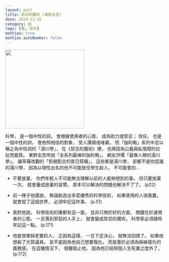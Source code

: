 ```yaml
---
layout: post
title: 禁忌的魔術 (東野圭吾)
date: 2019-11-16
category: 訣
tags: [書, 佳句]
mathjax: true
mathjax_autoNumber: false
---
```


<img src="https://doltegg.github.io/book/images/magic.jpg" style="width:250px;"/>

科學，
是一個中性的詞，
會根據使用者的心態，
成為助力或禁忌；
信任，
也是一個中性的詞，
會依照相信的對象，
受人讚揚或唾棄。
而「伽利略」系列中足以稱之為中性詞的「湯川學」，
在《禁忌的魔術》裡，
也將因為公義與私情間的拉扯而變質。
東野圭吾所說「全系列最棒的伽利略」，
網友評價「最像人類的湯川學」，
讓草薙改觀的「拒絕配合的昔日搭檔」，
這些都是湯川學，
卻都不是你認識的湯川學，
因為以理性出名的他不可能放任學生殺人，
不可能會的…

<!--more-->

- 不要放棄，
你們年輕人不可能無法理解以前的人能夠想到的事。
但只要放棄一次，
就會養成放棄的習慣，
原本可以解決的問題也解決不了了。 (p22)

- 前一陣子他還說，
無論創造出多麼優秀的科學技術，
如果使用的人很愚蠢，
就會毀了這個世界，
必須牢記這件事。 (p.51)

- 我對他說，
科學技術的確都有這一面，
並非只用於好的方面，
關鍵在於運用者的心態。
一旦落到邪惡的人手上，
就會變成禁忌的魔術，
科學家必須隨時牢記這一點。 (p.171)

- 他是很單純老實的人，
正因為這樣，
一旦下定決心，
就無法回頭了。
如果他想殺了大賀議員，
並不是因為他自己想要復仇，
而是基於必須為姊姊復仇的義務感。
在這種情況下，
很難阻止他，
因為他已經把個人生死置之度外了。 (p.172)
